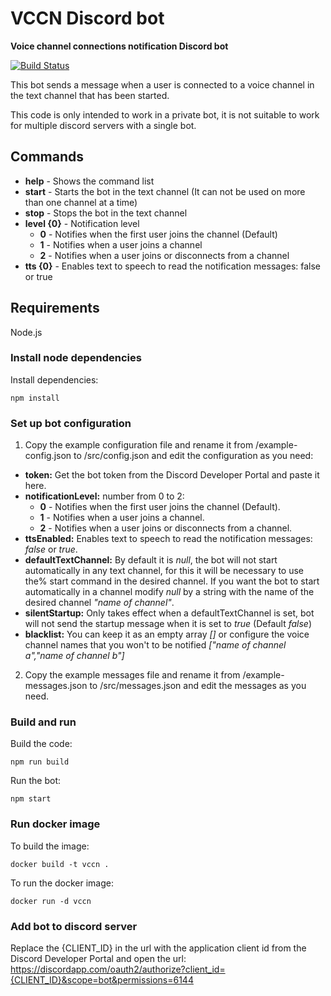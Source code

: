 # VCCN Discord bot
**Voice channel connections notification Discord bot**

[![Build Status](https://travis-ci.org/jasirgo/vccn-discord-bot.svg?branch=master)](https://travis-ci.org/jasirgo/vccn-discord-bot)

This bot sends a message when a user is connected to a voice channel in the text channel that has been started.

This code is only intended to work in a private bot, it is not suitable to work for multiple discord servers with a single bot.

## Commands
* **help** - Shows the command list
* **start** - Starts the bot in the text channel (It can not be used on more than one channel at a time)
* **stop** - Stops the bot in the text channel
* **level {0}** - Notification level
    * **0** - Notifies when the first user joins the channel (Default)
    * **1** - Notifies when a user joins a channel
    * **2** - Notifies when a user joins or disconnects from a channel
* **tts {0}** - Enables text to speech to read the notification messages: false or true

## Requirements
Node.js

### Install node dependencies
Install dependencies:
```shell
npm install
```

### Set up bot configuration
1. Copy the example configuration file and rename it from /example-config.json to /src/config.json and edit the configuration as you need:
* **token:** Get the bot token from the Discord Developer Portal and paste it here.
* **notificationLevel:** number from 0 to 2:
    * **0** - Notifies when the first user joins the channel (Default).
    * **1** - Notifies when a user joins a channel.
    * **2** - Notifies when a user joins or disconnects from a channel.
* **ttsEnabled:** Enables text to speech to read the notification messages: *false* or *true*.
* **defaultTextChannel:** By default it is *null*, the bot will not start automatically in any text channel, for this it will be necessary to use the% start command in the desired channel. If you want the bot to start automatically in a channel modify *null* by a string with the name of the desired channel *"name of channel"*.
* **silentStartup:** Only takes effect when a defaultTextChannel is set, bot will not send the startup message when it is set to *true* (Default *false*)
* **blacklist:** You can keep it as an empty array *[]* or configure the voice channel names that you won't to be notified *["name of channel a","name of channel b"]*

2. Copy the example messages file and rename it from /example-messages.json to /src/messages.json and edit the messages as you need.

### Build and run
Build the code:
```shell
npm run build
```
Run the bot:
```shell
npm start
```

### Run docker image
To build the image:
```shell
docker build -t vccn .
```
To run the docker image:
```shell
docker run -d vccn
```

### Add bot to discord server
Replace the {CLIENT_ID} in the url with the application client id from the Discord Developer Portal and open the url:
https://discordapp.com/oauth2/authorize?client_id={CLIENT_ID}&scope=bot&permissions=6144
